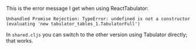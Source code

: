 This is the error message I get when using ReactTabulator:

```
Unhandled Promise Rejection: TypeError: undefined is not a constructor (evaluating 'new tabulator_tables_1.TabulatorFull')
```

In `shared.cljs` you can switch to the other version using Tabulator directly; that works.
